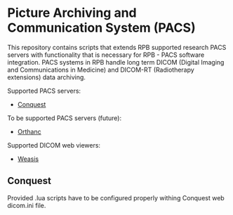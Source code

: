 # Picture Archiving and Communication System (PACS)

This repository contains scripts that extends RPB supported research PACS servers with functionality that is necessary for RPB - PACS software integration. PACS systems in RPB handle long term DICOM (Digital Imaging and Communications in Medicine) and DICOM-RT (Radiotherapy extensions) data archiving.

Supported PACS servers:
* [Conquest](http://ingenium.home.xs4all.nl/dicom.html)

To be supported PACS servers (future):
* [Orthanc](http://www.orthanc-server.com)

Supported DICOM web viewers:
* [Weasis](https://nroduit.github.io)

## Conquest
Provided .lua scripts have to be configured properly withing Conquest web dicom.ini file.


